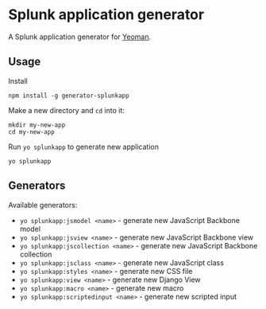 # Splunk application generator

A Splunk application generator for [Yeoman](http://yeoman.io).

## Usage

Install 

```
npm install -g generator-splunkapp
```

Make a new directory and `cd` into it:

```
mkdir my-new-app
cd my-new-app
```

Run `yo splunkapp` to generate new application

```
yo splunkapp
```

## Generators

Available generators:

* `yo splunkapp:jsmodel <name>` - generate new JavaScript Backbone model
* `yo splunkapp:jsview <name>` - generate new JavaScript Backbone view
* `yo splunkapp:jscollection <name>` - generate new JavaScript Backbone collection
* `yo splunkapp:jsclass <name>` - generate new JavaScript class
* `yo splunkapp:styles <name>` - generate new CSS file
* `yo splunkapp:view <name>` - generate new Django View
* `yo splunkapp:macro <name>` - generate new macro
* `yo splunkapp:scriptedinput <name>` - generate new scripted input

